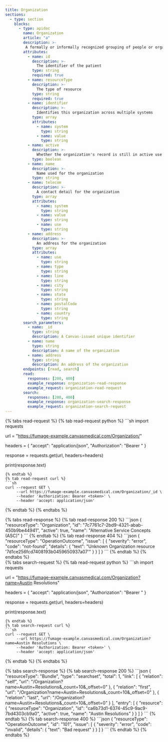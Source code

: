 ```yaml
---
title: Organization
sections:
  - type: section
    blocks:
      - type: apidoc
        name: Organization
        article: "a"
        description: >-
         A formally or informally recognized grouping of people or organizations formed for the purpose of achieving some form of collective action. Includes companies, institutions, corporations, departments, community groups, healthcare practice groups, payer/insurer, etc.
        attributes:
          - name: id
            description: >-
              The identifier of the patient
            type: string
            required: true
          - name: resourceType
            description: >-
              The type of resource
            type: string
            required: true
          - name: identifier
            description: >-
              Identifies this organization across multiple systems
            type: array
            attributes:
              - name: system
                type: string
              - name: value
                type: string
          - name: active
            description: >-
              Whether the organization's record is still in active use
            type: boolean
          - name: name
            description: >-
              Name used for the organization
            type: string
          - name: telecom
            description: >-
              A contact detail for the organization
            type: array
            attributes:
              - name: system
                type: string
              - name: value
                type: string
              - name: use
                type: string
          - name: address
            description: >-
              An address for the organization
            type: array
            attributes:
              - name: use
                type: string
              - name: type
                type: string
              - name: line
                type: string
              - name: city
                type: string
              - name: state
                type: string
              - name: postalCode
                type: string
              - name: country
                type: string
        search_parameters:
          - name: _id
            type: string
            description: A Canvas-issued unique identifier
          - name: name
            type: string
            description: A name of the organization
          - name: address
            type: string
            description: An address of the organization
        endpoints: [read, search]
        read:
          responses: [200, 400]
          example_response: organization-read-response
          example_request: organization-read-request
        search:
          responses: [200, 400]
          example_response: organization-search-response
          example_request: organization-search-request
---
```

<div id="organization-read-request">
{% tabs read-request %}
{% tab read-request python %}
```sh
import requests

url = "https://fumage-example.canvasmedical.com/Organization/<id>"

headers = {
    "accept": "application/json",
    "Authorization": "Bearer <token>"
}

response = requests.get(url, headers=headers)

print(response.text)
```
{% endtab %}
{% tab read-request curl %}
```sh
curl --request GET \
     --url https://fumage-example.canvasmedical.com/Organization/_id \
     --header 'Authorization: Bearer <token>' \
     --header 'accept: application/json'
```
{% endtab %}
{% endtabs %}
</div>

<div id="organization-read-response">
{% tabs read-response %}
{% tab read-response 200 %}
```json
{
    "resourceType": "Organization",
    "id": "7c7761c7-2bd9-4321-abab-450b9be44941",
    "active": true,
    "name": "Alternative Service Concepts (ASC)"
}
```
{% endtab %}
{% tab read-response 404 %}
```json
{
    "resourceType": "OperationOutcome",
    "issue": [
        {
            "severity": "error",
            "code": "not-found",
            "details": {
                "text": "Unknown Organization resource '7d1ce256fcd7408193b0459650937a07'"
            }
        }
    ]
}
```
{% endtab %}
{% endtabs %}
</div>

<div id="organization-search-request">
{% tabs search-request %}
{% tab read-request python %}
```sh
import requests

url = "https://fumage-example.canvasmedical.com/Organization?name=Austin Resolutions"

headers = {
    "accept": "application/json",
    "Authorization": "Bearer <token>"
}

response = requests.get(url, headers=headers)

print(response.text)
```
{% endtab %}
{% tab search-request curl %}
```sh
curl --request GET \
     --url https://fumage-example.canvasmedical.com/Organization?name=Austin Resolutions \
     --header 'Authorization: Bearer <token>' \
     --header 'accept: application/json'
```
{% endtab %}
{% endtabs %}
</div>

<div id="organization-search-response">
{% tabs search-response %}
{% tab search-response 200 %}
```json
{
    "resourceType": "Bundle",
    "type": "searchset",
    "total": 1,
    "link": [
        {
            "relation": "self",
            "url": "/Organization?name=Austin+Resolutions&_count=10&_offset=0"
        },
        {
            "relation": "first",
            "url": "/Organization?name=Austin+Resolutions&_count=10&_offset=0"
        },
        {
            "relation": "last",
            "url": "/Organization?name=Austin+Resolutions&_count=10&_offset=0"
        }
    ],
    "entry": [
        {
            "resource": {
                "resourceType": "Organization",
                "id": "ca6b73d1-6374-45c9-9ac9-7bd4303cb9a0",
                "active": true,
                "name": "Austin Resolutions"
            }
        }
    ]
}
```
{% endtab %}
{% tab search-response 400 %}
```json
{
  "resourceType": "OperationOutcome",
  "id": "101",
  "issue": [
    {
      "severity": "error",
      "code": "invalid",
      "details": {
        "text": "Bad request"
      }
    }
  ]
}
```
{% endtab %}
{% endtabs %}
</div>

